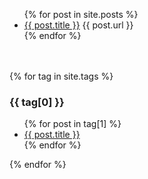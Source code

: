 <ul>
  {% for post in site.posts %}
    <li>
      <a href=".{{ post.url }}">{{ post.title }}</a>
      {{ post.url }}
    </li>
  {% endfor %}
</ul>　　

{% for tag in site.tags %}
  <h3>{{ tag[0] }}</h3>
  <ul>
    {% for post in tag[1] %}
      <li><a href="{{ post.url }}">{{ post.title }}</a></li>
    {% endfor %}
  </ul>
{% endfor %}
